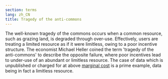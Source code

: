 ```yaml
---
section: terms
lang: zh_CN
title: Tragedy of the anti-commons
---
```


The well-known tragedy of the commons occurs when a common resource, such as grazing land, is degraded through over-use. Effectively, users are treating a limited resource as if it were limitless, owing to a poor incentive structure. The economist Michael Heller coined the term 'tragedy of the anti-commons' to describe the opposite failure, where poor incentives lead to under-use of an abundant or limitless resource. The case of data which is unpublished or charged for at above [marginal cost](/glossary/en/terms/marginal-cost/) is a prime example, data being in fact a limitless resource.